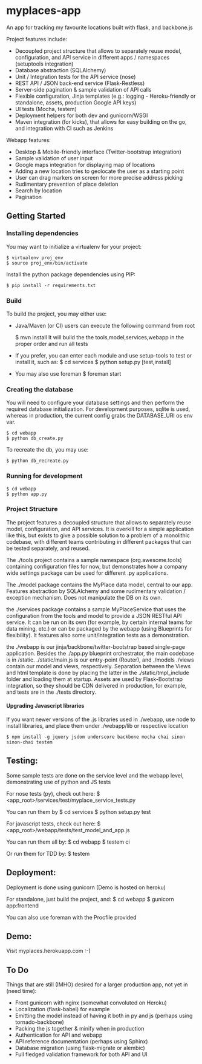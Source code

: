 myplaces-app
=============

An app for tracking my favourite locations built with flask, and backbone.js

Project features include:

* Decoupled project structure that allows to separately reuse model, configuration, and API service in different apps / namespaces (setuptools integration)
* Database abstraction (SQLAlchemy)
* Unit / Integration tests for the API service (nose)
* REST API / JSON back-end service (Flask-Restless)
* Server-side pagination & sample validation of API calls
* Flexible configuration, Jinja templates (e.g.: logging - Heroku-friendly or standalone, assets, production Google API keys)
* UI tests (Mocha, testem)
* Deployment helpers for both dev and gunicorn/WSGI
* Maven integration (for kicks), that allows for easy building on the go, and integration with CI such as Jenkins

Webapp features:
* Desktop & Mobile-friendly interface (Twitter-bootstrap integration)
* Sample validation of user input
* Google maps integration for displaying map of locations
* Adding a new location tries to geolocate the user as a starting point
* User can drag markers on screen for more precise address picking
* Rudimentary prevention of place deletion
* Search by location
* Pagination

Getting Started
---------------

### Installing dependencies

You may want to initialize a virtualenv for your project:

    $ virtualenv proj_env
    $ source proj_env/bin/activate

Install the python package dependencies using PIP:

    $ pip install -r requirements.txt

### Build

To build the project, you may either use:

* Java/Maven (or CI) users can execute the following command from root

   $ mvn install
   It will build the the tools,model,services,webapp in the proper order and run all tests

* If you prefer, you can enter each module and use setup-tools to test or install it, such as:
   $ cd services
   $ python setup.py [test,install]

* You may also use foreman
   $ foreman start

### Creating the database

You will need to configure your database settings and then perform the required database initialization.
For development purposes, sqlite is used, whereas in production, the current config grabs the DATABASE_URI os env var.

    $ cd webapp
    $ python db_create.py

To recreate the db, you may use:

    $ python db_recreate.py

### Running for development
    $ cd webapp
    $ python app.py


### Project Structure

The project features a decoupled structure that allows to separately reuse model, configuration, and API services.
It is overkill for a simple application like this, but exists to give a possible solution to a problem of a monolithic codebase, with different teams contributing in different packages that can be tested separately, and reused.

The ./tools project contains a sample namespace (org.awesome.tools) containing configuration files for now, but demonstrates how a company wide settings package can be used for different .py applications.

The ./model package contains the MyPlace data model, central to our app. Features abstraction by SQLAlchemy and some rudimentary validation / exception mechanism. Does not manipulate the DB on its own.

the ./services package contains a sample MyPlaceService that uses the configuration from the tools and model to provide a JSON RESTful API service. It can be run on its own (for example, by certain internal teams for data mining, etc.) or can be packaged by the webapp (using Blueprints for flexibility).
It features also some unit/integration tests as a demonstration.

the ./webapp is our jinja/backbone/twitter-bootstrap based single-page application. Besides the ./app.py blueprint orchestrator, the main codebase is in /static. ./static/main.js is our entry-point (Router), and ./models ./views contain our model and views, respectively. Separation between the Views and html template is done by placing the latter in the ./static/tmpl_include folder and loading them at startup.
Assets are used by Flask-Bootstrap integration, so they should be CDN delivered in production, for example, and tests are in the ./tests directory.

#### Upgrading Javascript libraries

If you want newer versions of the .js libraries used in ./webapp, use node to install libraries, and place them under ./webapp/lib or respective location

    $ npm install -g jquery jsdom underscore backbone mocha chai sinon sinon-chai testem

Testing:
--------
Some sample tests are done on the service level and the webapp level, demonstrating use of python and JS tests

For nose tests (py), check out here:
   $ <app_root>/services/test/myplace_service_tests.py

You can run them by
   $ cd services
   $ python setup.py test

For javascript tests, check out here:
   $ <app_root>/webapp/tests/test_model_and_app.js

You can run them all by:
   $ cd webapp
   $ testem ci

Or run them for TDD by:
   $ testem

Deployment:
-----------

Deployment is done using gunicorn (Demo is hosted on heroku)

For standalone, just build the project, and:
   $ cd webapp
   $ gunicorn app:frontend

You can also use foreman with the Procfile provided

Demo:
-----------
Visit my<guesswhat>places.herokuapp.com :-)


To Do
---------------
Things that are still (IMHO) desired for a larger production app, not yet in (need time):

* Front gunicorn with nginx (somewhat convoluted on Heroku)
* Localization (flask-babel) for example
* Emitting the model instead of having it both in py and js (perhaps using tornado-backbone)
* Packing the js together & minify when in production
* Authentication for API and webapp
* API reference documentation (perhaps using Sphinx)
* Database migration (using flask-migrate or alembic)
* Full fledged validation framework for both API and UI